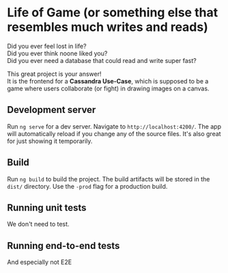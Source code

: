 # Life of Game (or something else that resembles much writes and reads)

Did you ever feel lost in life?  
Did you ever think noone liked you?  
Did you ever need a database that could read and write super fast?  
  
This great project is your answer!  
It is the frontend for a **Cassandra Use-Case**, which is supposed to be a game where users collaborate (or fight) in drawing images on a canvas.


## Development server

Run `ng serve` for a dev server. Navigate to `http://localhost:4200/`. 
The app will automatically reload if you change any of the source files.
It's also great for just showing it temporarily.

## Build

Run `ng build` to build the project. 
The build artifacts will be stored in the `dist/` directory. Use the `-prod` flag for a production build.

## Running unit tests

We don't need to test.

## Running end-to-end tests

And especially not E2E
